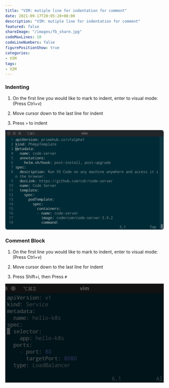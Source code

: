 ```yaml
---
title: "VIM: mutiple line for indentation for comment"
date: 2021-09-17T20:05:28+08:00
description: "VIM: mutiple line for indentation for comment"
featured: false
shareImage: "/images/fb_share.jpg"
codeMaxLines: 10
codeLineNumbers: false
figurePositionShow: true
categories:
- VIM
tags:
- VIM
---
```


### Indenting
1. On the first line you would like to mark to indent, enter to visual mode: (Press Ctrl+v)

2. Move cursor down to the last line for indent

3. Press `>` to indent

![](/images/2021-09-17-01.gif)

### Comment Block
1. On the first line you would like to mark to indent, enter to visual mode: (Press Ctrl+v)

2. Move cursor down to the last line for indent

3. Press Shift+i, then Press `#`

![](/images/2021-09-17-02.gif)
